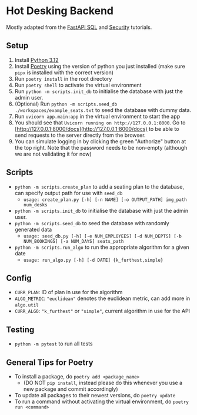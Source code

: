 # Hot Desking Backend


Mostly adapted from the [FastAPI SQL](https://fastapi.tiangolo.com/tutorial/sql-databases/) and [Security](https://fastapi.tiangolo.com/tutorial/security/oauth2-jwt/) tutorials.

## Setup

1. Install [Python 3.12](https://www.python.org/) 
2. Install [Poetry](https://python-poetry.org/docs/) using the version of python you just installed (make sure `pipx` is installed with the correct version)
3. Run `poetry install` in the root directory
4. Run `poetry shell` to activate the virtual environment
5. Run `python -m scripts.init_db` to initialise the database with just the admin user.
6. (Optional) Run `python -m scripts.seed_db ./workspaces/example_seats.txt` to seed the database with dummy data.
7. Run `uvicorn app.main:app` in the virtual environment to start the app
8. You should see that `Uvicorn running on http://127.0.0.1:8000`. Go to [http://127.0.0.1:8000/docs](http://127.0.0.1:8000/docs) to be able to send requests to the server directly from the browser.
9. You can simulate logging in by clicking the green "Authorize" button at the top right. Note that the password needs to be non-empty (although we are not validating it for now)

## Scripts

- `python -m scripts.create_plan` to add a seating plan to the database, can specify output path for use with `seed_db`
  - `usage: create_plan.py [-h] [-n NAME] [-o OUTPUT_PATH] img_path num_desks`
- `python -m scripts.init_db` to initialise the database with just the admin user.
- `python -m scripts.seed_db` to seed the database with randomly generated data
  - `usage: seed_db.py [-h] [-e NUM_EMPLOYEES] [-d NUM_DEPTS] [-b NUM_BOOKINGS] [-a NUM_DAYS] seats_path`
- `python -m scripts.run_algo` to run the appropriate algorithm for a given date
  - `usage: run_algo.py [-h] [-d DATE] {k_furthest,simple}`

## Config

- `CURR_PLAN`: ID of plan in use for the algorithm
- `ALGO_METRIC`: `"euclidean"` denotes the euclidean metric, can add more in `algo.util`
- `CURR_ALGO`: `"k_furthest"` or `"simple"`, current algorithm in use for the API

## Testing

- `python -m pytest` to run all tests

## General Tips for Poetry

- To install a package, do `poetry add <package_name>` 
  - (DO NOT `pip install`, instead please do this whenever you use a new package and commit accordingly)
- To update all packages to their newest versions, do `poetry update`
- To run a command without activating the virtual environment, do `poetry run <command>`
